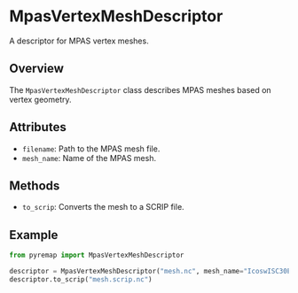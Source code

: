# MpasVertexMeshDescriptor

A descriptor for MPAS vertex meshes.

## Overview
The `MpasVertexMeshDescriptor` class describes MPAS meshes based on vertex
geometry.

## Attributes
- `filename`: Path to the MPAS mesh file.
- `mesh_name`: Name of the MPAS mesh.

## Methods
- `to_scrip`: Converts the mesh to a SCRIP file.

## Example
```python
from pyremap import MpasVertexMeshDescriptor

descriptor = MpasVertexMeshDescriptor("mesh.nc", mesh_name="IcoswISC30E3r5")
descriptor.to_scrip("mesh.scrip.nc")
```